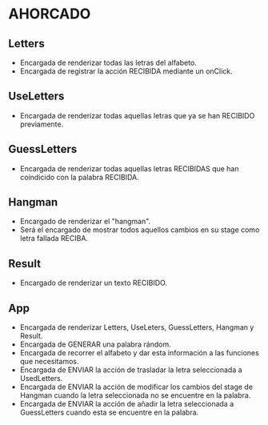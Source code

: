 # AHORCADO

## Letters

- Encargada de renderizar todas las letras del alfabeto.
- Encargada de registrar la acción RECIBIDA mediante un onClick.

## UseLetters

- Encargada de renderizar todas aquellas letras que ya se han RECIBIDO previamente.

## GuessLetters

- Encargada de renderizar todas aquellas letras RECIBIDAS que han coindicido con la palabra RECIBIDA.

## Hangman

- Encargado de renderizar el "hangman".
- Será el encargado de mostrar todos aquellos cambios en su stage como letra fallada RECIBA.

## Result

- Encargado de renderizar un texto RECIBIDO.

## App

- Encargada de renderizar Letters, UseLeters, GuessLetters, Hangman y Result.
- Encargada de GENERAR una palabra rándom.
- Encargada de recorrer el alfabeto y dar esta información a las funciones que necesitamos.
- Encargada de ENVIAR la acción de trasladar la letra seleccionada a UsedLetters.
- Encargada de ENVIAR la acción de modificar los cambios del stage de Hangman cuando la letra seleccionada no se encuentre en la palabra.
- Encargada de ENVIAR la acción de añadir la letra seleccionada a GuessLetters cuando esta se encuentre en la palabra.
